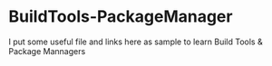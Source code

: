 # BuildTools-PackageManager
I put some useful file and links here as sample to learn Build Tools & Package Mannagers

